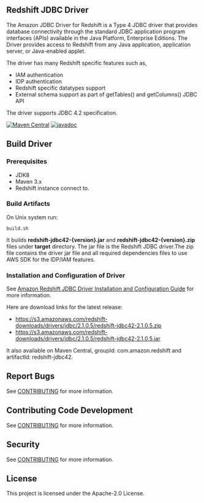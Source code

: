 ## Redshift JDBC Driver

The Amazon JDBC Driver for Redshift is a Type 4 JDBC driver that provides database connectivity through the standard JDBC application program interfaces (APIs) available in the Java Platform, Enterprise Editions. The Driver provides access to Redshift from any Java application, application server, or Java-enabled applet.

The driver has many Redshift specific features such as,

* IAM authentication
* IDP authentication
* Redshift specific datatypes support
* External schema support as part of getTables() and getColumns() JDBC API

The driver supports JDBC 4.2 specification.

[![Maven Central](https://maven-badges.herokuapp.com/maven-central/com.amazon.redshift/redshift-jdbc42/badge.svg)](https://maven-badges.herokuapp.com/maven-central/com.amazon.redshift/redshift-jdbc42)
[![javadoc](https://javadoc.io/badge2/com.amazon.redshift/redshift-jdbc42/javadoc.svg)](https://javadoc.io/doc/com.amazon.redshift/redshift-jdbc42)

## Build Driver
### Prerequisites
* JDK8
* Maven 3.x
* Redshift instance connect to.

### Build Artifacts
On Unix system run:
```
build.sh
```
It builds **redshift-jdbc42-{version}.jar** and **redshift-jdbc42-{version}.zip** files under **target** directory. 
The jar file is the Redshift JDBC driver.The zip file contains the driver jar file and all required dependencies files to use AWS SDK for the IDP/IAM features.

### Installation and Configuration of Driver

See [Amazon Redshift JDBC Driver Installation and Configuration Guide](https://docs.aws.amazon.com/redshift/latest/mgmt/jdbc20-install.html) for more information.

Here are download links for the latest release:

* https://s3.amazonaws.com/redshift-downloads/drivers/jdbc/2.1.0.5/redshift-jdbc42-2.1.0.5.zip
* https://s3.amazonaws.com/redshift-downloads/drivers/jdbc/2.1.0.5/redshift-jdbc42-2.1.0.5.jar

It also available on Maven Central, groupId: com.amazon.redshift and artifactId: redshift-jdbc42.

## Report Bugs

See [CONTRIBUTING](CONTRIBUTING.md#Reporting-Bugs/Feature-Requests) for more information.

## Contributing Code Development

See [CONTRIBUTING](CONTRIBUTING.md#Contributing-via-Pull-Requests) for more information.

## Security

See [CONTRIBUTING](CONTRIBUTING.md#security-issue-notifications) for more information.

## License

This project is licensed under the Apache-2.0 License.

